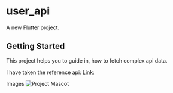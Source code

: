 # user_api

A new Flutter project.

## Getting Started

This project helps you to guide in, how to fetch complex api data.

I have taken the reference api:
[Link:](http://jsonplaceholder.typicode.com/users)

Images
![Project Mascot](pictures/image.png)
